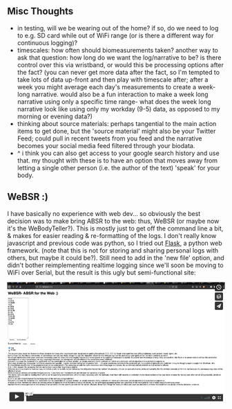 ## Misc Thoughts
- in testing, will we be wearing out of the home? if so, do we need to log to e.g. SD card while out of WiFi range (or is there a different way for continuous logging)? 
- timescales: how often should biomeasurements taken? another way to ask that question: how long do we want the log/narrative to be? is there control over this via wristband, or would this be processing options after the fact? (you can never get more data after the fact, so I'm tempted to take lots of data up-front and then play with timescale after; after a week you might average each day's measurements to create a week-long narrative. would also be a fun interaction to make a week long narrative using only a specific time range- what does the week long narrative look like using only my workday (9-5) data, as opposed to my morning or evening data?)
- thinking about source materials: perhaps tangential to the main action items to get done, but the 'source material' might also be your Twitter Feed; could pull in recent tweets from you feed and the narrative becomes your social media feed filtered through your biodata.
- ^ i think you can also get access to your google search history and use that. my thought with these is to have an option that moves away from letting a single other person (i.e. the author of the text) 'speak' for your body.

## WeBSR :)
I have basically no experience with web dev... so obviously the best decision was to make bring ABSR to the web: thus, WeBSR (or maybe now it's the WeBodyTeller?). This is mostly just to get off the command line a bit, & makes for easier reading & re-formatting of the logs. I don't really know javascript and previous code was python, so I tried out [Flask](https://flask.palletsprojects.com/en/1.1.x/), a python web framework. (note that this is not for storing and sharing personal logs with others, but maybe it could be?). Still need to add in the 'new file' option, and didn't bother reimplementing realtime logging since we'll soon be moving to WiFi over Serial, but the result is this ugly but semi-functional site:


[![Watch the video](../images/websr_thumbnail.png)](https://vimeo.com/492232435)
